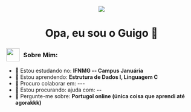 
<p align="center">
  <img src="https://66.media.tumblr.com/6cbb91389aabc078d44b0b12b5370141/tumblr_pwzrvbucUZ1si4jeeo7_500.gif" />
</p>

<h1 align="center">Opa, eu sou  o Guigo 👋</h1>
 
 <h3 style="display: flex; align-items: center;">
  <img src="https://art.ngfiles.com/images/2384000/2384516_ravencorona_pixel-art-birb-icon.gif?f1646345226" width="35" style="margin-right: 10px;" />
  Sobre Mim:
</h3>

- 🔭 Estou estudando no: **IFNMG -- Campus Januária**
- 🌱 Estou aprendendo: **Estrutura de Dados I, Linguagem C**
- 👯 Procuro colaborar em: **---**
- 🤔 Estou procurando: ajuda com: **--** 
- 💬 Pergunte-me sobre: **Portugol online (única coisa que aprendi até agorakkk)**

